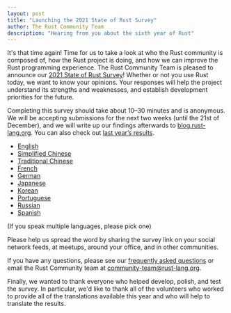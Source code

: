 ```yaml
---
layout: post
title: "Launching the 2021 State of Rust Survey"
author: The Rust Community Team
description: "Hearing from you about the sixth year of Rust"
---
```


It's that time again! Time for us to take a look at who the Rust community is composed of, how the Rust project is doing, and how we can improve the Rust programming experience. The Rust Community Team is pleased to announce our [2021 State of Rust Survey][survey]! Whether or not you use Rust today, we want to know your opinions. Your responses will help the project understand its strengths and weaknesses, and establish development priorities for the future.

Completing this survey should take about 10–30 minutes and is anonymous. We will be accepting submissions for the next two weeks (until the 21st of December), and we will write up our findings afterwards to [blog.rust-lang.org]. You can also check out [last year’s results][2020 survey].

- [English]
- [Simplified Chinese]
- [Traditional Chinese]
- [French]
- [German]
- [Japanese]
- [Korean]
- [Portuguese]
- [Russian]
- [Spanish]

(If you speak multiple languages, please pick one)

Please help us spread the word by sharing the survey link on your social network feeds, at meetups, around your office, and in other communities.

If you have any questions, please see our [frequently asked questions] or email the Rust Community team at [community-team@rust-lang.org].

Finally, we wanted to thank everyone who helped develop, polish, and test the survey. In particular, we'd like to thank all of the volunteers who worked to provide all of the translations available this year and who will help to translate the results.

[blog.rust-lang.org]: https://blog.rust-lang.org
[frequently asked questions]: https://github.com/rust-lang/surveys/blob/main/documents/Community-Survey-FAQ.md
[community-team@rust-lang.org]: mailto:community-team@rust-lang.org
[2020 survey]: https://blog.rust-lang.org/2020/12/16/rust-survey-2020.html

[survey]: https://surveyhero.com/c/jzesmzph
[English]: https://surveyhero.com/c/dauv4jcd
[Portuguese]: https://surveyhero.com/c/bhdqz3hj
[Simplified Chinese]: https://surveyhero.com/c/7rnfv4cf
[French]: https://surveyhero.com/c/y7hb34nm
[Korean]: https://surveyhero.com/c/m3bi3nad
[Spanish]: https://surveyhero.com/c/he7yvafu
[Russian]: https://surveyhero.com/c/xix7rf7d
[Traditional Chinese]: https://surveyhero.com/c/h7guatdt
[German]: https://surveyhero.com/c/pq43azn4
[Japanese]: https://surveyhero.com/c/9pput3ye
